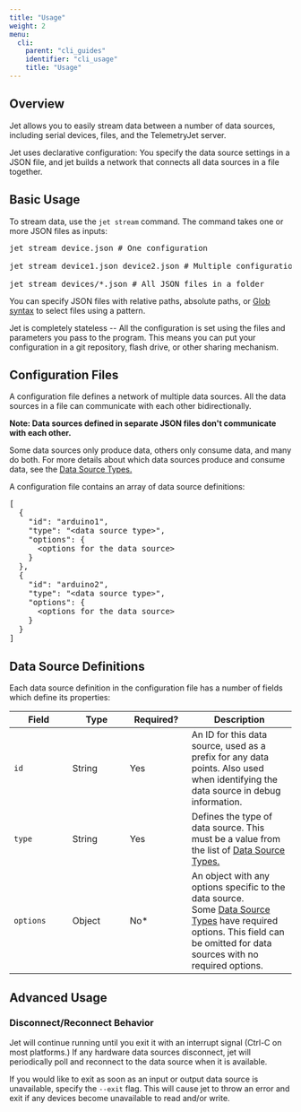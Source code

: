 ```yaml
---
title: "Usage"
weight: 2
menu:
  cli:
    parent: "cli_guides"
    identifier: "cli_usage"
    title: "Usage"
---
```


## Overview
Jet allows you to easily stream data between a number of data sources, including serial devices, files, and the TelemetryJet server. 

Jet uses declarative configuration: You specify the data source settings in a JSON file, and jet builds a network that connects all data sources in a file together.

## Basic Usage

To stream data, use the `jet stream` command. The command takes one or more JSON files as inputs:
<pre>
jet stream device.json # One configuration

jet stream device1.json device2.json # Multiple configurations

jet stream devices/*.json # All JSON files in a folder
</pre>

You can specify JSON files with relative paths, absolute paths, or [Glob syntax](https://en.wikipedia.org/wiki/Glob_(programming)) to select files using a pattern. 

Jet is completely stateless -- All the configuration is set using the files and parameters you pass to the program. This means you can put your configuration in a git repository, flash drive, or other sharing mechanism.

## Configuration Files

A configuration file defines a network of multiple data sources. All the data sources in a file can communicate with each other bidirectionally. 

**Note: Data sources defined in separate JSON files don't communicate with each other.**

Some data sources only produce data, others only consume data, and many do both. For more details about which data sources produce and consume data, see the [Data Source Types.](/cli/guides/data_sources/)

A configuration file contains an array of data source definitions:

<pre>
[
  {
    "id": "arduino1",
    "type": "&lt;data source type&gt;",
    "options": {
      &lt;options for the data source&gt;
    }
  },
  {
    "id": "arduino2",
    "type": "&lt;data source type&gt;",
    "options": {
      &lt;options for the data source&gt;
    }
  }
]
</pre>


## Data Source Definitions
Each data source definition in the configuration file has a number of fields which define its properties:



<table class="bp3-html-table bp3-html-table-bordered bp3-html-table-condensed bp3-html-table-striped" style="width: 100%">
  <thead>
    <tr>
      <th style="width: 100px;">Field</th>
      <th style="width: 100px;">Type</th>
      <th style="width: 100px;">Required?</th>
      <th style="width: 200px;">Description</th>
    </tr>
  </thead>
  <tbody>
    <tr>
      <td><code>id</code></td>
      <td>String</td>
      <td>Yes</td>
      <td>An ID for this data source, used as a prefix for any data points. Also used when identifying the data source in debug information.</td>
    </tr>
    <tr>
      <td><code>type</code></td>
      <td>String</td>
      <td>Yes</td>
      <td>Defines the type of data source. This must be a value from the list of <a href="/cli/guides/data_sources/">Data Source Types.</a></td>
    </tr>
    <tr>
      <td><code>options</code></td>
      <td>Object</td>
      <td>No*</td>
      <td>An object with any options specific to the data source.<br/> Some <a href="/cli/guides/data_sources/">Data Source Types</a> have required options. This field can be omitted for data sources with no required options.</td>
    </tr>
  </tbody>
</table>

## Advanced Usage
### Disconnect/Reconnect Behavior
Jet will continue running until you exit it with an interrupt signal (Ctrl-C on most platforms.) If any hardware data sources disconnect, jet will periodically poll and reconnect to the data source when it is available.



If you would like to exit as soon as an input or output data source is unavailable, specify the `--exit` flag. This will cause jet to throw an error and exit if any devices become unavailable to read and/or write.